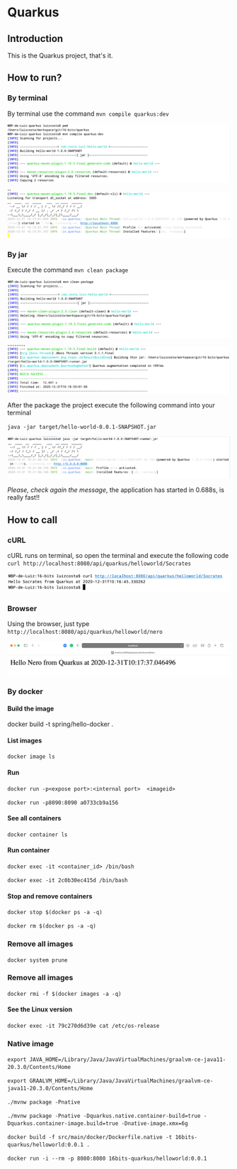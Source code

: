 # Quarkus

## Introduction
This is the Quarkus project, that's it.

## How to run?

### By terminal
By terminal use the command ``mvn compile quarkus:dev``

![](src/main/resources/helloworld/mvn-dev.png) 
..
![](src/main/resources/helloworld/mvn-dev-success.png) 

### By jar
Execute the command ``mvn clean package``

![](src/main/resources/helloworld/mvn-package.png) 
..........
![](src/main/resources/helloworld/mvn-success.png) 

After the package the project execute the following command into your terminal

``java -jar target/hello-world-0.0.1-SNAPSHOT.jar``

![](src/main/resources/helloworld/running.png)

*Please, check again the message*, the application has started in 0.688s, is really fast!!  


## How to call

### cURL
cURL runs on terminal, so open the terminal and execute the following code 
``curl http://localhost:8080/api/quarkus/helloworld/Socrates``

![](src/main/resources/helloworld/curl.png)

### Browser

Using the browser, just type ``http://localhost:8080/api/quarkus/helloworld/nero``

![](src/main/resources/helloworld/browser.png)
 
 
### By docker

#### Build the image
docker build -t spring/hello-docker .

#### List images

``docker image ls``

#### Run
``docker run -p<expose port>:<internal port>  <imageid>``
 
``docker run -p8090:8090 a0733cb9a156``

#### See all containers
``docker container ls``

#### Run container
``docker exec -it <container_id> /bin/bash``
 
``docker exec -it 2c0b30ec415d /bin/bash``

#### Stop and remove containers
``docker stop $(docker ps -a -q)``

``docker rm $(docker ps -a -q)``

### Remove all images
``docker system prune``

### Remove all images 
``docker rmi -f $(docker images -a -q)``

#### See the Linux version
``docker exec -it 79c270d6d39e cat /etc/os-release``

### Native image
``export JAVA_HOME=/Library/Java/JavaVirtualMachines/graalvm-ce-java11-20.3.0/Contents/Home``

``export GRAALVM_HOME=/Library/Java/JavaVirtualMachines/graalvm-ce-java11-20.3.0/Contents/Home``

``./mvnw package -Pnative``

``./mvnw package -Pnative -Dquarkus.native.container-build=true -Dquarkus.container-image.build=true -Dnative-image.xmx=6g``

``docker build -f src/main/docker/Dockerfile.native -t 16bits-quarkus/helloworld:0.0.1 .``

``docker run -i --rm -p 8080:8080 16bits-quarkus/helloworld:0.0.1``